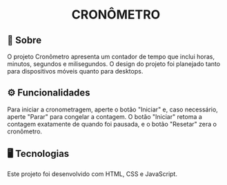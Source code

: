 <div align=center>
<h1>CRONÔMETRO</h1>
</div>

## 📝 Sobre

O projeto Cronômetro apresenta um contador de tempo que inclui horas, minutos, segundos e milisegundos. O design do projeto foi planejado tanto para dispositivos móveis quanto para desktops.

## ⚙ Funcionalidades

Para iniciar a cronometragem, aperte o botão "Iniciar" e, caso necessário, aperte "Parar" para congelar a contagem. O botão "Iniciar" retoma a contagem exatamente de quando foi pausada, e o botão "Resetar" zera o cronômetro.

## 🖥 Tecnologias

Este projeto foi desenvolvido com HTML, CSS e JavaScript.
